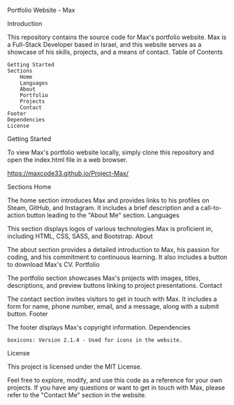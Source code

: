Portfolio Website - Max

Introduction

This repository contains the source code for Max's portfolio website. Max is a Full-Stack Developer based in Israel, and this website serves as a showcase of his skills, projects, and a means of contact.
Table of Contents

    Getting Started
    Sections
        Home
        Languages
        About
        Portfolio
        Projects
        Contact
    Footer
    Dependencies
    License

Getting Started

To view Max's portfolio website locally, simply clone this repository and open the index.html file in a web browser.

https://maxcode33.github.io/Project-Max/

Sections
Home

The home section introduces Max and provides links to his profiles on Steam, GitHub, and Instagram. It includes a brief description and a call-to-action button leading to the "About Me" section.
Languages

This section displays logos of various technologies Max is proficient in, including HTML, CSS, SASS, and Bootstrap.
About

The about section provides a detailed introduction to Max, his passion for coding, and his commitment to continuous learning. It also includes a button to download Max's CV.
Portfolio

The portfolio section showcases Max's projects with images, titles, descriptions, and preview buttons linking to project presentations.
Contact

The contact section invites visitors to get in touch with Max. It includes a form for name, phone number, email, and a message, along with a submit button.
Footer

The footer displays Max's copyright information.
Dependencies

    boxicons: Version 2.1.4 - Used for icons in the website.

License

This project is licensed under the MIT License.

Feel free to explore, modify, and use this code as a reference for your own projects. If you have any questions or want to get in touch with Max, please refer to the "Contact Me" section in the website.
